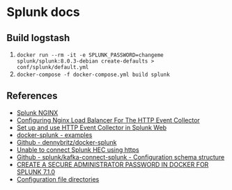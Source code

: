 # Splunk docs

## Build logstash
1. `docker run --rm -it -e SPLUNK_PASSWORD=changeme splunk/splunk:8.0.3-debian create-defaults > conf/splunk/default.yml`
1. `docker-compose -f docker-compose.yml build splunk`

## References
* [Splunk NGINX](https://dev.splunk.com/enterprise/docs/dataapps/httpeventcollector/confignginxloadhttp)
* [Configuring Nginx Load Balancer For The HTTP Event Collector](https://www.splunk.com/en_us/blog/tips-and-tricks/configuring-nginx-load-balancer-for-the-http-event-collector.html)
* [Set up and use HTTP Event Collector in Splunk Web](https://docs.splunk.com/Documentation/Splunk/8.0.3/Data/UsetheHTTPEventCollector)
* [docker-splunk - examples](https://splunk.github.io/docker-splunk/EXAMPLES.html#create-standalone-from-cli)
* [Github - dennybritz/docker-splunk](https://github.com/dennybritz/docker-splunk/tree/master/enterprise)
* [Unable to connect Splunk HEC using https](https://answers.splunk.com/answers/773770/unable-to-connect-splunk-hec-using-https.html)
* [Github - splunk/kafka-connect-splunk - Configuration schema structure ](https://github.com/splunk/kafka-connect-splunk)
* [CREATE A SECURE ADMINISTRATOR PASSWORD IN DOCKER FOR SPLUNK 7.1.0](https://www.outcoldsolutions.com/blog/2018-04-25-docker-splunk-7-1-0/)
* [Configuration file directories](https://docs.splunk.com/Documentation/Splunk/8.0.3/Admin/Configurationfiledirectories)